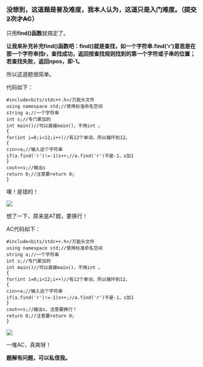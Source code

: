 ### 没想到，这道题是普及难度，我本人认为，这道只是入门难度。（~~提交2次才AC~~）

只用**find()函数**就搞定了。

**让我来补充补充find()函数吧：find()就是查找，如一个字符串.find('r')意思是在那一个字符串找r，查找成功，返回按查找规则找到的第一个字符或子串的位置；若查找失败，返回npos，即-1。**

所以这道题很简单。

代码如下：
```
#include<bits/stdc++.h>/万能头文件
using namespace std;//使用标准命名空间
string a;//一个字符串
int s;//专门累加的
int main()//可以直接main()，不用int 。
{
for(int i=0;i<12;i++)//有12个单词，所以循环到12。
{
cin>>a;//输入这个字符串
if(a.find('r')!=-1)s++;//a.find('r')不是-1，s加1
}
cout<<s;//输出s
return 0;//注意要return 0;
}
```

噢！是错的！

![](https://i.loli.net/2019/05/28/5ceceab88c9e478140.png)

想了一下，原来是AT题，要换行！

AC代码如下：
```
#include<bits/stdc++.h>/万能头文件
using namespace std;//使用标准命名空间
string a;//一个字符串
int s;//专门累加的
int main()//可以直接main()，不用int 。
{
for(int i=0;i<12;i++)//有12个单词，所以循环到12。
{
cin>>a;//输入这个字符串
if(a.find('r')!=-1)s++;//a.find('r')不是-1，s加1
}
cout<<s;//输出s，注意要换行！
return 0;//注意要return 0;
}
```

![](https://i.loli.net/2019/05/28/5ceceb347bca939129.png)

一堆AC，真爽呀！

**题解有问题，可以私信我。**